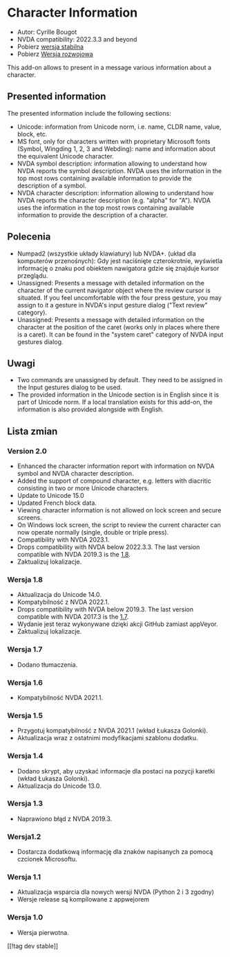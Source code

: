 # Character Information #

* Autor: Cyrille Bougot
* NVDA compatibility: 2022.3.3 and beyond
* Pobierz [wersja stabilna][1]
* Pobierz [Wersja rozwojowa][2]

This add-on allows to present in a message various information about a
character.

## Presented information

The presented information include the following sections:

* Unicode: information from Unicode norm, i.e. name, CLDR name, value,
  block, etc.
* MS font, only for characters written with proprietary Microsoft fonts
  (Symbol, Wingding 1, 2, 3 and Webding): name and information about the
  equivalent Unicode character.
* NVDA symbol description: information allowing to understand how NVDA
  reports the symbol description. NVDA uses the information in the top most
  rows containing available information to provide the description of a
  symbol.
* NVDA character description: information allowing to understand how NVDA
  reports the character description (e.g. "alpha" for "A"). NVDA uses the
  information in the top most rows containing available information to
  provide the description of a character.


## Polecenia

* Numpad2 (wszystkie układy klawiatury) lub NVDA+. (układ dla komputerów
  przenośnych): Gdy jest naciśnięte czterokrotnie, wyświetla informację o
  znaku pod obiektem nawigatora gdzie się znajduje kursor przeglądu.
* Unassigned: Presents a message with detailed information on the character
  of the current navigator object where the review cursor is situated. If
  you feel uncomfortable with the four press gesture, you may assign to it a
  gesture in NVDA's input gesture dialog ("Text review" category).
* Unassigned: Presents a message with detailed information on the character
  at the position of the caret (works only in places where there is a
  caret). It can be found in the "system caret" category of NVDA input
  gestures dialog.

## Uwagi

* Two commands are unassigned by default. They need to be assigned in the
  Input gestures dialog to be used.
* The provided information in the Unicode section is in English since it is
  part of Unicode norm. If a local translation exists for this add-on, the
  information is also provided alongside with English.


## Lista zmian

### Version 2.0


* Enhanced the character information report with information on NVDA symbol
  and NVDA character description.
* Added the support of compound character, e.g. letters with diacritic
  consisting in two or more Unicode characters.
* Update to Unicode 15.0
* Updated French block data.
* Viewing character information is not allowed on lock screen and secure
  screens.
* On Windows lock screen, the script to review the current character can now
  operate normally (single, double or triple press).
* Compatibility with NVDA 2023.1.
* Drops compatibility with NVDA below 2022.3.3. The last version compatible
  with NVDA 2019.3 is the [1.8][downloadVersion1.8].
* Zaktualizuj lokalizacje.

### Wersja 1.8

* Aktualizacja do Unicode 14.0.
* Kompatybilność z NVDA 2022.1.
* Drops compatibility with NVDA below 2019.3. The last version compatible
  with NVDA 2017.3 is the [1.7][downloadVersion1.7].
* Wydanie jest teraz wykonywane dzięki akcji GitHub zamiast appVeyor.
* Zaktualizuj lokalizacje.

### Wersja 1.7

* Dodano tłumaczenia.

### Wersja 1.6

* Kompatybilność NVDA 2021.1.

### Wersja 1.5

* Przygotuj kompatybilność z NVDA 2021.1 (wkład Łukasza Golonki).
* Aktualizacja wraz z ostatnimi modyfikacjami szablonu dodatku.

### Wersja 1.4

* Dodano skrypt, aby uzyskać informacje dla postaci na pozycji karetki
  (wkład Łukasza Golonki).
* Aktualizacja do Unicode 13.0.

### Wersja 1.3

* Naprawiono błąd z NVDA 2019.3.


### Wersja1.2

* Dostarcza dodatkową informację dla znaków napisanych za pomocą czcionek
  Microsoftu.


### Wersja 1.1

* Aktualizacja wsparcia dla nowych wersji  NVDA (Python 2 i 3 zgodny)
* Wersje release są kompilowane z appwejorem


### Wersja 1.0

* Wersja pierwotna.

[[!tag dev stable]]

[1]: https://addons.nvda-project.org/files/get.php?file=chari

[2]: https://addons.nvda-project.org/files/get.php?file=chari-dev

[downloadVersion1.7]:
https://github.com/CyrilleB79/charInfo/releases/download/V1.7/charInfo-1.7.nvda-addon

[downloadVersion1.8]:
https://github.com/CyrilleB79/charInfo/releases/download/V1.8/charInfo-1.8.nvda-addon
